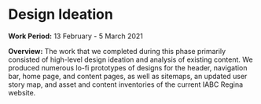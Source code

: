 # Design Ideation

**Work Period:** 13 February - 5 March 2021

**Overview:** The work that we completed during this phase primarily consisted of high-level design ideation and analysis of existing content. We produced numerous lo-fi prototypes of designs for the header, navigation bar, home page, and content pages, as well as sitemaps, an updated user story map, and asset and content inventories of the current IABC Regina website.
